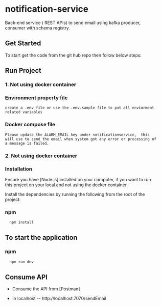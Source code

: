 # notification-service

Back-end service ( REST APIs) to send email using kafka producer, consumer with schema registry.

## Get Started

To start get the code from the git hub repo then follow below steps:

## Run Project

### 1. Not using docker container
  ### Environment property file
    create a .env file or use the .env.sample file to put all enviorment related variables
    
 ### Docker compose file
    Please update the ALARM_EMAIL key under notificationservice,  this will use to send the email when system got any error or processing of a message is failed.

### 2. Not using docker container
  ### Installation

  Ensure you have [Node.js] installed on your computer, if you want to run this project on your local and not using the docker container.

  Install the dependencies by running the following from the root of the project:

  ### npm

  ```bash
    npm install 
  ```

  ## To start the application 

  ### npm

  ```bash
    npm run dev 
   ```


## Consume API
- Consume the API from [Postman]

- In localhost -- http://localhost:7070/sendEmail







